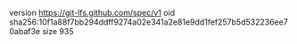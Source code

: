 version https://git-lfs.github.com/spec/v1
oid sha256:10f1a88f7bb294ddff9274a02e341a2e81e9dd1fef257b5d532236ee70abaf3e
size 935
